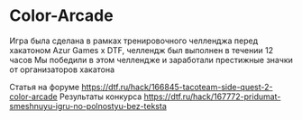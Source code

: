 # Color-Arcade
Игра была сделана в рамках тренировочного челленджа перед хакатоном Azur Games x DTF, челлендж был выполнен в течении 12 часов
Мы победили в этом челлендже и заработали престижные значки от организаторов хакатона

Статья на форуме
https://dtf.ru/hack/166845-tacoteam-side-quest-2-color-arcade
Результаты конкурса
https://dtf.ru/hack/167772-pridumat-smeshnuyu-igru-no-polnostyu-bez-teksta
